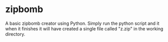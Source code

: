 # zipbomb
A basic zipbomb creator using Python.
Simply run the python script and it when it finishes it will have created a single file called "z.zip" in the working directory.

